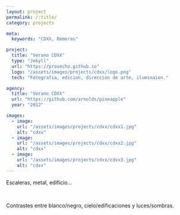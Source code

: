 ```yaml
---
layout: project
permalink: /:title/
category: projects

meta:
  keywords: "CDXX, Remeras"

project:
  title: "Verano CDXX"
  type: "Jekyll"
  url: "https://provecho.github.io"
  logo: "/assets/images/projects/cdxx/logo.png"
  tech: "Fotografia, edicion, direccion de arte, iluminaion."

agency:
  title: "Verano CDXX"
  url: "https://github.com/arnolds/pineapple"
  year: "2012"

images:
  - image:
    url: "/assets/images/projects/cdxx/cdxx1.jpg"
    alt: "cdxx"
  - image:
    url: "/assets/images/projects/cdxx/cdxx2.jpg"
    alt: "cdxx"
  - image:
    url: "/assets/images/projects/cdxx/cdxx3.jpg"
    alt: "cdxx"
---
```

<p>
Escaleras, metal, edificio...
</p> 
<br> 
<p>
Contrastes entre blanco/negro, cielo/edificaciones y luces/sombras.
</p> 
